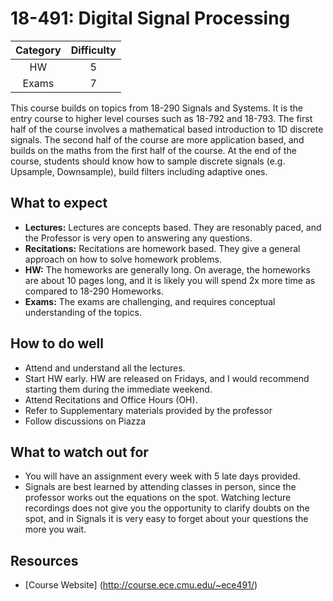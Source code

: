 # 18-491: Digital Signal Processing

| Category | Difficulty |
|:-:       | :-:        |
| HW       | 5          |
| Exams    | 7          |

This course builds on topics from 18-290 Signals and Systems. 
It is the entry course to higher level courses such as 18-792 and 18-793. 
The first half of the course involves a mathematical based introduction to 1D discrete signals.
The second half of the course are more application based, and builds on the maths from the first half of the course. 
At the end of the course, students should know how to sample discrete signals (e.g. Upsample, Downsample), build filters including adaptive ones. 

## What to expect

- **Lectures:** Lectures are concepts based. They are resonably paced, and the Professor is very open to answering any questions.
- **Recitations:** Recitations are homework based. They give a general approach on how to solve homework problems.
- **HW:** The homeworks are generally long. On average, the homeworks are about 10 pages long, and it is likely you will spend 2x more time as compared to 18-290 Homeworks.
- **Exams:** The exams are challenging, and requires conceptual understanding of the topics. 

## How to do well

- Attend and understand all the lectures. 
- Start HW early. HW are released on Fridays, and I would recommend starting them during the immediate weekend. 
- Attend Recitations and Office Hours (OH).
- Refer to Supplementary materials provided by the professor
- Follow discussions on Piazza

## What to watch out for

- You will have an assignment every week with 5 late days provided.
- Signals are best learned by attending classes in person, since the professor works out the equations on the spot. Watching lecture recordings does not give you the opportunity to clarify doubts on the spot, and in Signals it is very easy to forget about your questions the more you wait. 

## Resources

- [Course Website] (http://course.ece.cmu.edu/~ece491/)
